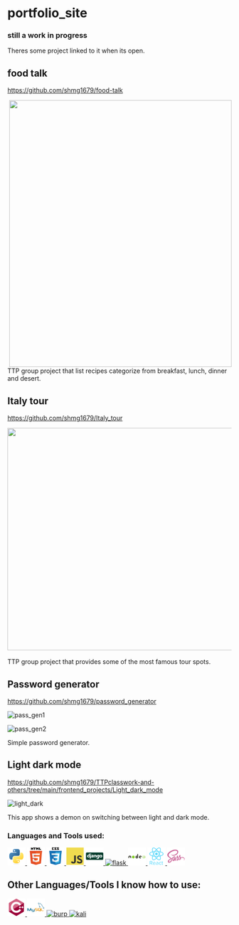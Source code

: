 # portfolio_site
### still a work in progress

Theres some project linked to it when its open.

## food talk
https://github.com/shmg1679/food-talk

<img src = "https://user-images.githubusercontent.com/91004979/152427851-20635412-39eb-4b36-91b1-072fabfa23e6.jpg" width="500" height="600" style="float:right;">

TTP group project that list recipes categorize from breakfast, lunch, dinner and desert.

## Italy tour
https://github.com/shmg1679/Italy_tour

<img src = "https://user-images.githubusercontent.com/91004979/152422866-505f03cd-dde7-49b5-a277-95ff16666696.jpg" width="700" height="500">

TTP group project that provides some of the most famous tour spots.

## Password generator
https://github.com/shmg1679/password_generator

![pass_gen1](https://user-images.githubusercontent.com/91004979/158325893-eb5c4ba8-ba66-4901-b8cc-251873fc67cf.png)

![pass_gen2](https://user-images.githubusercontent.com/91004979/158325924-4141fb4a-1b6c-486c-8dbb-8d76e47cd798.png)

Simple password generator.


## Light dark mode
https://github.com/shmg1679/TTPclasswork-and-others/tree/main/frontend_projects/Light_dark_mode

![light_dark](https://user-images.githubusercontent.com/91004979/158323044-10702fbf-6e16-4749-9380-8607b599260d.gif)

This app shows a demon on switching between light and dark mode.

<h3 align="left">Languages and Tools used:</h3>
<p align="left"> <a href="https://www.python.org" target="_blank" rel="noreferrer"> <img src="https://raw.githubusercontent.com/devicons/devicon/master/icons/python/python-original.svg" alt="python" width="40" height="40"/> </a> <a href="https://www.w3.org/html/" target="_blank" rel="noreferrer"> <img src="https://raw.githubusercontent.com/devicons/devicon/master/icons/html5/html5-original-wordmark.svg" alt="html5" width="40" height="40"/> </a> <a href="https://www.w3schools.com/css/" target="_blank" rel="noreferrer"> <img src="https://raw.githubusercontent.com/devicons/devicon/master/icons/css3/css3-original-wordmark.svg" alt="css3" width="40" height="40"/> </a> <a href="https://developer.mozilla.org/en-US/docs/Web/JavaScript" target="_blank" rel="noreferrer"> <img src="https://raw.githubusercontent.com/devicons/devicon/master/icons/javascript/javascript-original.svg" alt="javascript" width="40" height="40"/> </a> <a href="https://www.djangoproject.com/" target="_blank" rel="noreferrer"> <img src="https://raw.githubusercontent.com/devicons/devicon/master/icons/django/django-original.svg" alt="django" width="40" height="40"/> </a> <a href="https://flask.palletsprojects.com/" target="_blank" rel="noreferrer"> <img src="https://www.vectorlogo.zone/logos/pocoo_flask/pocoo_flask-icon.svg" alt="flask" width="40" height="40"/> </a>  <a href="https://nodejs.org" target="_blank" rel="noreferrer"> <img src="https://raw.githubusercontent.com/devicons/devicon/master/icons/nodejs/nodejs-original-wordmark.svg" alt="nodejs" width="40" height="40"/>  <a href="https://reactjs.org/" target="_blank" rel="noreferrer"> <img src="https://raw.githubusercontent.com/devicons/devicon/master/icons/react/react-original-wordmark.svg" alt="react" width="40" height="40"/> </a> <a href="https://sass-lang.com" target="_blank" rel="noreferrer"> <img src="https://raw.githubusercontent.com/devicons/devicon/master/icons/sass/sass-original.svg" alt="sass" width="40" height="40"/> </a> </p>

## Other Languages/Tools I know how to use:
<p align="left"> <a href="https://www.w3schools.com/cpp/" target="_blank" rel="noreferrer"> <img src="https://raw.githubusercontent.com/devicons/devicon/master/icons/cplusplus/cplusplus-original.svg" alt="cplusplus" width="40" height="40"/> </a> <a href="https://www.mysql.com/" target="_blank" rel="noreferrer"> <img src="https://raw.githubusercontent.com/devicons/devicon/master/icons/mysql/mysql-original-wordmark.svg" alt="mysql" width="40" height="40"/> </a> <a href="https://portswigger.net/burp/" target="_blank" rel="noreferrer"> <img src="https://user-images.githubusercontent.com/91004979/158338429-20450205-f99e-42a1-8eec-1c1f08e3dd5e.png" alt="burp" width="40" height="40"/> </a> <a href="https://www.kali.org/" target="_blank" rel="noreferrer"> <img src="https://user-images.githubusercontent.com/91004979/158339296-a7ec3214-47ba-44e5-b8d5-130c3b2b8a42.png" alt="kali" width="40" height="40"/> </a>  </p>
